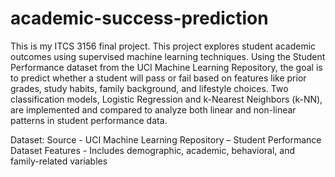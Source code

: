 # academic-success-prediction
This is my ITCS 3156 final project. This project explores student academic outcomes using supervised machine learning techniques. Using the Student Performance dataset from the UCI Machine Learning Repository, the goal is to predict whether a student will pass or fail based on features like prior grades, study habits, family background, and lifestyle choices. Two classification models, Logistic Regression and k-Nearest Neighbors (k-NN), are implemented and compared to analyze both linear and non-linear patterns in student performance data.

Dataset:
Source - UCI Machine Learning Repository – Student Performance Dataset
Features - Includes demographic, academic, behavioral, and family-related variables
